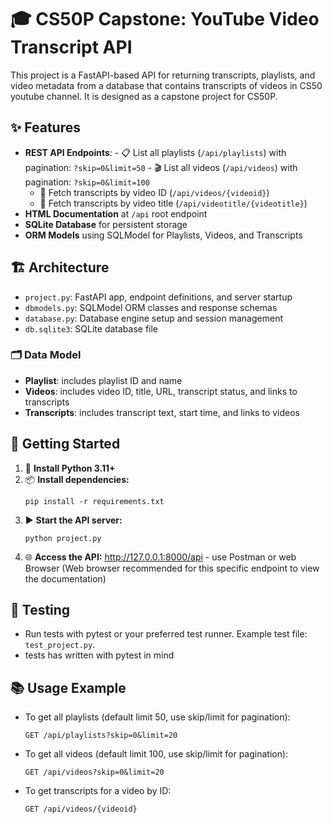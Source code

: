 

# 🎓 CS50P Capstone: YouTube Video Transcript API

This project is a FastAPI-based API for returning transcripts, playlists, and video metadata from a database that contains transcripts of videos in CS50 youtube channel. It is designed as a capstone project for CS50P.

## ✨ Features

- **REST API Endpoints**:
		- 📋 List all playlists (`/api/playlists`) with pagination: `?skip=0&limit=50`
		- 🎬 List all videos (`/api/videos`) with pagination: `?skip=0&limit=100`
	- 📝 Fetch transcripts by video ID (`/api/videos/{videoid}`)
	- 📝 Fetch transcripts by video title (`/api/videotitle/{videotitle}`)
- **HTML Documentation** at `/api` root endpoint
- **SQLite Database** for persistent storage
- **ORM Models** using SQLModel for Playlists, Videos, and Transcripts

## 🏗️ Architecture

- `project.py`: FastAPI app, endpoint definitions, and server startup
- `dbmodels.py`: SQLModel ORM classes and response schemas
- `database.py`: Database engine setup and session management
- `db.sqlite3`: SQLite database file

### 🗂️ Data Model

- **Playlist**: includes playlist ID and name
- **Videos**: includes video ID, title, URL, transcript status, and links to transcripts
- **Transcripts**: includes transcript text, start time, and links to videos

## 🚀 Getting Started

1. 🐍 **Install Python 3.11+**
2. 📦 **Install dependencies:**
	 ```
	 pip install -r requirements.txt
	 ```
3. ▶️ **Start the API server:**
	 ```
	 python project.py
	 ```
4. 🌐 **Access the API:**
	 http://127.0.0.1:8000/api - use Postman or web Browser
     (Web browser recommended for this specific endpoint to view the documentation)

## 🧪 Testing

- Run tests with pytest or your preferred test runner. Example test file: `test_project.py`.
- tests has written with pytest in mind


## 📚 Usage Example

- To get all playlists (default limit 50, use skip/limit for pagination):
	```
	GET /api/playlists?skip=0&limit=20
	```
- To get all videos (default limit 100, use skip/limit for pagination):
	```
	GET /api/videos?skip=0&limit=20
	```
- To get transcripts for a video by ID:
	```
	GET /api/videos/{videoid}
	```
